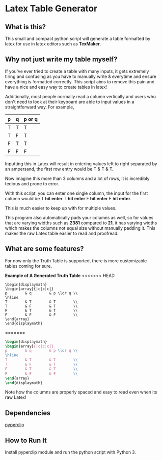 # Latex Table Generator
## What is this?
This small and compact python script will generate a table formatted by latex for use in latex editors such as __TexMaker__.

## Why not just write my table myself?
If you've ever tried to create a table with many inputs, it gets extremely tiring and confusing as you have to manually write & everytime and ensure everything is formatted correctly. This script aims to remove this pain and have a nice and easy way to create tables in latex!

Additionally, most people normally read a column vertically and users who don't need to look at their keyboard are able to input values in a straightforward way.
For example,

| p | q | p or q |
|:-:|---|--------|
| T | T | T      |
| T | F | T      |
| F | T | T      |
| F | F | F      |

Inputting this in Latex will result in entering values left to right separated by an ampersand, the first row entry would be T & T & T.

Now imagine this more than 3 columns and a lot of rows, it is incredibly tedious and prone to error.

With this script, you can enter one single column, the input for the first column would be T **__hit enter__** T **__hit enter__** F **__hit enter__** F **__hit enter__**.

This is much easier to keep up with for multiple values.

This program also automatically pads your columns as well, so for values that are varying widths such as **2381** compared to **21**, it has varying widths which makes the columns not equal size without manually padding it. This makes the raw Latex table easier to read and proofread.

## What are some features?
For now only the Truth Table is supported, there is more customizable tables coming for sure.

**Example of A Generated Truth Table**
<<<<<<< HEAD

    \begin{displaymath}
    \begin{array}{|c|c|c|}
    p        & q        & p \lor q \\
    \hline
    T        & T        & T        \\
    T        & F        & T        \\
    F        & T        & T        \\
    F        & F        & F        \\
    \end{array}
    \end{displaymath}

=======
```latex
\begin{displaymath}
\begin{array}{|c|c|c|}
p        & q        & p \lor q \\
\hline
T        & T        & T        \\
T        & F        & T        \\
F        & T        & T        \\
F        & F        & F        \\
\end{array}
\end{displaymath}
```
Note how the columns are properly spaced and easy to read even when its raw Latex!

## Dependencies
[pyperclip](https://pypi.org/project/pyperclip/)

## How to Run It
Install pyperclip module and run the python script with Python 3.
